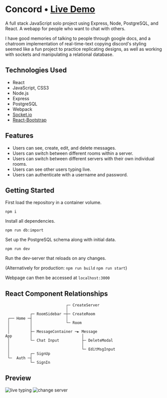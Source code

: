 # Concord • [Live Demo](https://chat-concord.herokuapp.com/)

A full stack JavaScript solo project using Express, Node, PostgreSQL, and React. A webapp for people who want to chat with others.

I have good memories of talking to people through google docs, and a chatroom implementation of real-time-text copying discord's styling seemed like a fun project to practice replicating designs, as well as working with sockets and manipulating a relational database. 

## Technologies Used

- React
- JavaScript, CSS3
- Node.js
- Express
- PostgreSQL
- Webpack
- [Socket.io](https://socket.io/)
- [React-Bootstrap](https://react-bootstrap.github.io/)

## Features

- Users can see, create, edit, and delete messages.
- Users can switch between different rooms within a server.
- Users can switch between different servers with their own individual rooms.
- Users can see other users typing live.
- Users can authenticate with a username and password.

## Getting Started

First load the repository in a container volume.

```
npm i
```
Install all dependencies.

```
npm run db:import
```
Set up the PostgreSQL schema along with initial data. 

```
npm run dev
```
Run the dev-server that reloads on any changes.

(Alternatively for production: `npm run build` `npm run start`)

Webpage can then be accessed at `localhost:3000`

## React Component Relationships
                               ┌─ CreateServer
                               │
               ┌─ RoomSidebar ─┼─ CreateRoom
     ┌── Home ─┤               │
     │         │               └─ Room
     │         │
     │         ├─ MessageContainer ─► Message
    App        │                      │
     │         └─ Chat Input          ├─ DeleteModal
     │                                │
     │                                └─ EditMsgInput
     │         ┌─ SignUp
     └─  Auth ─┤
               └─ SignIn

## Preview

![live typing](https://user-images.githubusercontent.com/12964172/172706458-6a532d48-74bc-43cc-810b-e6eabb8077c5.gif)
![change server](https://user-images.githubusercontent.com/12964172/172454099-ec135871-6103-4fb6-bcd8-8ea228457973.gif)

